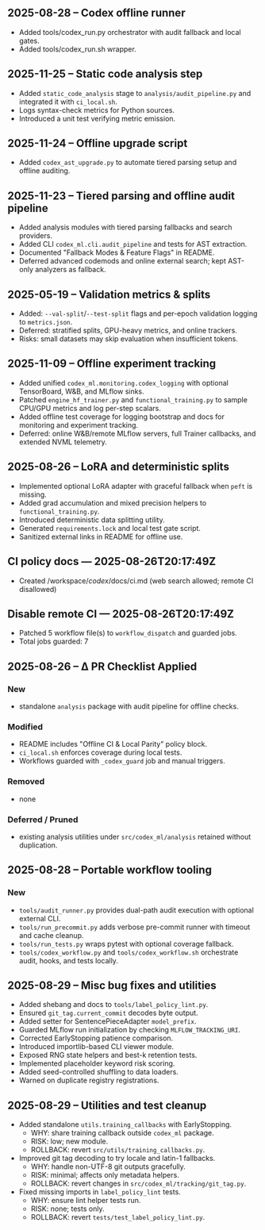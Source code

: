 ## 2025-08-28 – Codex offline runner

- Added tools/codex_run.py orchestrator with audit fallback and local gates.
- Added tools/codex_run.sh wrapper.

## 2025-11-25 – Static code analysis step

- Added `static_code_analysis` stage to `analysis/audit_pipeline.py` and integrated it with `ci_local.sh`.
- Logs syntax-check metrics for Python sources.
- Introduced a unit test verifying metric emission.

## 2025-11-24 – Offline upgrade script

- Added `codex_ast_upgrade.py` to automate tiered parsing setup and offline auditing.

## 2025-11-23 – Tiered parsing and offline audit pipeline

- Added analysis modules with tiered parsing fallbacks and search providers.
- Added CLI `codex_ml.cli.audit_pipeline` and tests for AST extraction.
- Documented "Fallback Modes & Feature Flags" in README.
- Deferred advanced codemods and online external search; kept AST-only analyzers as fallback.

## 2025-05-19 – Validation metrics & splits

- Added: `--val-split`/`--test-split` flags and per-epoch validation logging to `metrics.json`.
- Deferred: stratified splits, GPU-heavy metrics, and online trackers.
- Risks: small datasets may skip evaluation when insufficient tokens.

## 2025-11-09 – Offline experiment tracking

- Added unified `codex_ml.monitoring.codex_logging` with optional TensorBoard, W&B, and MLflow sinks.
- Patched `engine_hf_trainer.py` and `functional_training.py` to sample CPU/GPU metrics and log per-step scalars.
- Added offline test coverage for logging bootstrap and docs for monitoring and experiment tracking.
- Deferred: online W&B/remote MLflow servers, full Trainer callbacks, and extended NVML telemetry.

## 2025-08-26 – LoRA and deterministic splits

- Implemented optional LoRA adapter with graceful fallback when `peft` is missing.
- Added grad accumulation and mixed precision helpers to `functional_training.py`.
- Introduced deterministic data splitting utility.
- Generated `requirements.lock` and local test gate script.
- Sanitized external links in README for offline use.

## CI policy docs — 2025-08-26T20:17:49Z

- Created /workspace/_codex_/docs/ci.md (web search allowed; remote CI disallowed)

## Disable remote CI — 2025-08-26T20:17:49Z

- Patched 5 workflow file(s) to `workflow_dispatch` and guarded jobs.
- Total jobs guarded: 7

## 2025-08-26 – Δ PR Checklist Applied

### New

- standalone `analysis` package with audit pipeline for offline checks.

### Modified

- README includes "Offline CI & Local Parity" policy block.
- `ci_local.sh` enforces coverage during local tests.
- Workflows guarded with `_codex_guard` job and manual triggers.

### Removed

- none

### Deferred / Pruned

- existing analysis utilities under `src/codex_ml/analysis` retained without duplication.

## 2025-08-28 – Portable workflow tooling

### New
- `tools/audit_runner.py` provides dual-path audit execution with optional external CLI.
- `tools/run_precommit.py` adds verbose pre-commit runner with timeout and cache cleanup.
- `tools/run_tests.py` wraps pytest with optional coverage fallback.
- `tools/codex_workflow.py` and `tools/codex_workflow.sh` orchestrate audit, hooks, and tests locally.


## 2025-08-29 – Misc bug fixes and utilities
- Added shebang and docs to `tools/label_policy_lint.py`.
- Ensured `git_tag.current_commit` decodes byte output.
- Added setter for SentencePieceAdapter `model_prefix`.
- Guarded MLflow run initialization by checking `MLFLOW_TRACKING_URI`.
- Corrected EarlyStopping patience comparison.
- Introduced importlib-based CLI viewer module.
- Exposed RNG state helpers and best-k retention tests.
- Implemented placeholder keyword risk scoring.
- Added seed-controlled shuffling to data loaders.
- Warned on duplicate registry registrations.

## 2025-08-29 – Utilities and test cleanup

- Added standalone `utils.training_callbacks` with EarlyStopping.
  - WHY: share training callback outside `codex_ml` package.
  - RISK: low; new module.
  - ROLLBACK: revert `src/utils/training_callbacks.py`.
- Improved git tag decoding to try locale and latin-1 fallbacks.
  - WHY: handle non-UTF-8 git outputs gracefully.
  - RISK: minimal; affects only metadata helpers.
  - ROLLBACK: revert changes in `src/codex_ml/tracking/git_tag.py`.
- Fixed missing imports in `label_policy_lint` tests.
  - WHY: ensure lint helper tests run.
  - RISK: none; tests only.
  - ROLLBACK: revert `tests/test_label_policy_lint.py`.
